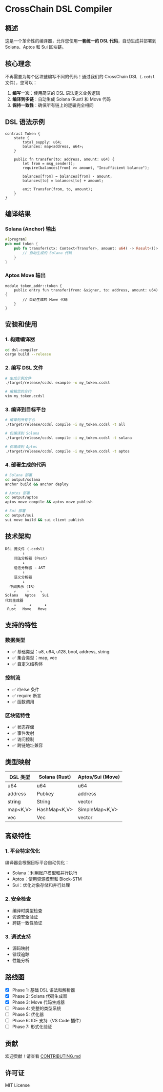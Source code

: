 # CrossChain DSL Compiler

## 概述

这是一个革命性的编译器，允许您使用**一套统一的 DSL 代码**，自动生成并部署到 Solana、Aptos 和 Sui 区块链。

## 核心理念

不再需要为每个区块链编写不同的代码！通过我们的 CrossChain DSL（`.ccdsl` 文件），您可以：

1. **编写一次**：使用简洁的 DSL 语法定义业务逻辑
2. **编译到多链**：自动生成 Solana (Rust) 和 Move 代码
3. **保持一致性**：确保所有链上的逻辑完全相同

## DSL 语法示例

```dsl
contract Token {
    state {
        total_supply: u64;
        balances: map<address, u64>;
    }
    
    public fn transfer(to: address, amount: u64) {
        let from = msg_sender();
        require(balances[from] >= amount, "Insufficient balance");
        
        balances[from] = balances[from] - amount;
        balances[to] = balances[to] + amount;
        
        emit Transfer(from, to, amount);
    }
}
```

## 编译结果

### Solana (Anchor) 输出
```rust
#[program]
pub mod token {
    pub fn transfer(ctx: Context<Transfer>, amount: u64) -> Result<()> {
        // 自动生成的 Solana 代码
    }
}
```

### Aptos Move 输出
```move
module token_addr::token {
    public entry fun transfer(from: &signer, to: address, amount: u64) {
        // 自动生成的 Move 代码
    }
}
```

## 安装和使用

### 1. 构建编译器
```bash
cd dsl-compiler
cargo build --release
```

### 2. 编写 DSL 文件
```bash
# 生成示例文件
./target/release/ccdsl example -o my_token.ccdsl

# 编辑您的合约
vim my_token.ccdsl
```

### 3. 编译到目标平台
```bash
# 编译到所有平台
./target/release/ccdsl compile -i my_token.ccdsl -t all

# 仅编译到 Solana
./target/release/ccdsl compile -i my_token.ccdsl -t solana

# 仅编译到 Aptos
./target/release/ccdsl compile -i my_token.ccdsl -t aptos
```

### 4. 部署生成的代码
```bash
# Solana 部署
cd output/solana
anchor build && anchor deploy

# Aptos 部署
cd output/aptos
aptos move compile && aptos move publish

# Sui 部署
cd output/sui
sui move build && sui client publish
```

## 技术架构

```
DSL 源文件 (.ccdsl)
        ↓
    词法分析器 (Pest)
        ↓
    语法分析器 → AST
        ↓
    语义分析器
        ↓
  中间表示 (IR)
    ↙     ↓     ↘
Solana   Aptos   Sui
代码生成器
    ↓      ↓      ↓
 Rust   Move   Move
```

## 支持的特性

### 数据类型
- ✅ 基础类型：u8, u64, u128, bool, address, string
- ✅ 集合类型：map, vec
- ✅ 自定义结构体

### 控制流
- ✅ if/else 条件
- ✅ require 断言
- ✅ 函数调用

### 区块链特性
- ✅ 状态存储
- ✅ 事件发射
- ✅ 访问控制
- ✅ 跨链地址兼容

## 类型映射

| DSL 类型 | Solana (Rust) | Aptos/Sui (Move) |
|---------|---------------|------------------|
| u64 | u64 | u64 |
| address | Pubkey | address |
| string | String | vector<u8> |
| map<K,V> | HashMap<K,V> | SimpleMap<K,V> |
| vec<T> | Vec<T> | vector<T> |

## 高级特性

### 1. 平台特定优化
编译器会根据目标平台自动优化：
- Solana：利用账户模型和并行执行
- Aptos：使用资源模型和 Block-STM
- Sui：优化对象存储和并行处理

### 2. 安全检查
- 编译时类型检查
- 资源安全验证
- 跨链一致性验证

### 3. 调试支持
- 源码映射
- 错误追踪
- 性能分析

## 路线图

- [x] Phase 1: 基础 DSL 语法和解析器
- [x] Phase 2: Solana 代码生成器
- [x] Phase 3: Move 代码生成器
- [ ] Phase 4: 完整的类型系统
- [ ] Phase 5: 优化器
- [ ] Phase 6: IDE 支持（VS Code 插件）
- [ ] Phase 7: 形式化验证

## 贡献

欢迎贡献！请查看 [CONTRIBUTING.md](../CONTRIBUTING.md)

## 许可证

MIT License